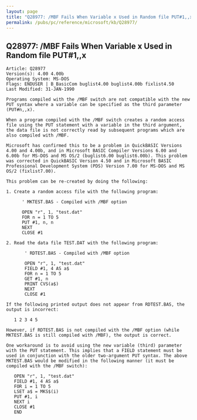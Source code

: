 ```yaml
---
layout: page
title: "Q28977: /MBF Fails When Variable x Used in Random file PUT#1,,x"
permalink: /pubs/pc/reference/microsoft/kb/Q28977/
---
```


## Q28977: /MBF Fails When Variable x Used in Random file PUT#1,,x

	Article: Q28977
	Version(s): 4.00 4.00b
	Operating System: MS-DOS
	Flags: ENDUSER | B_BasicCom buglist4.00 buglist4.00b fixlist4.50
	Last Modified: 31-JAN-1990
	
	Programs compiled with the /MBF switch are not compatible with the new
	PUT syntax where a variable can be specified as the third parameter
	(PUT#n,,x).
	
	When a program compiled with the /MBF switch creates a random access
	file using the PUT statement with a variable in the third argument,
	the data file is not correctly read by subsequent programs which are
	also compiled with /MBF.
	
	Microsoft has confirmed this to be a problem in QuickBASIC Versions
	4.00 and 4.00b, and in Microsoft BASIC Compiler Versions 6.00 and
	6.00b for MS-DOS and MS OS/2 (buglist6.00 buglist6.00b). This problem
	was corrected in QuickBASIC Version 4.50 and in Microsoft BASIC
	Professional Development System (PDS) Version 7.00 for MS-DOS and MS
	OS/2 (fixlist7.00).
	
	This problem can be re-created by doing the following:
	
	1. Create a random access file with the following program:
	
	      ' MKTEST.BAS - Compiled with /MBF option
	
	      OPEN "r", 1, "test.dat"
	      FOR n = 1 TO 5
	      PUT #1, n, n
	      NEXT
	      CLOSE #1
	
	2. Read the data file TEST.DAT with the following program:
	
	       ' RDTEST.BAS - Compiled with /MBF option
	
	       OPEN "r", 1, "test.dat"
	       FIELD #1, 4 AS a$
	       FOR n = 1 TO 5
	       GET #1, n
	       PRINT CVS(a$)
	       NEXT
	       CLOSE #1
	
	If the following printed output does not appear from RDTEST.BAS, the
	output is incorrect:
	
	   1 2 3 4 5
	
	However, if RDTEST.BAS is not compiled with the /MBF option (while
	MKTEST.BAS is still compiled with /MBF), the output is correct.
	
	One workaround is to avoid using the new variable (third) parameter
	with the PUT statement. This implies that a FIELD statement must be
	used in conjunction with the older two-argument PUT syntax. The above
	MKTEST.BAS would be modified in the following manner (it must be
	compiled with the /MBF switch):
	
	   OPEN "r", 1, "test.dat"
	   FIELD #1, 4 AS a$
	   FOR i = 1 TO 5
	   LSET a$ = MKS$(i)
	   PUT #1, i
	   NEXT i
	   CLOSE #1
	   END
